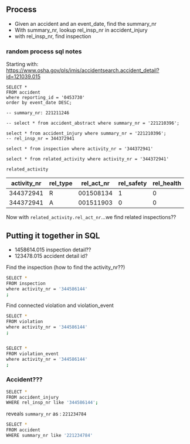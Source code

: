 
## Process

- Given an accident and an event_date, find the summary_nr
- With summary_nr, lookup rel_insp_nr in accident_injury
- with rel_insp_nr, find inspection



### random process sql notes

Starting with:
https://www.osha.gov/pls/imis/accidentsearch.accident_detail?id=121039.015

```
SELECT *
FROM accident
where reporting_id = '0453730'
order by event_date DESC;

-- summary_nr: 221211246

-- select * from accident_abstract where summary_nr = '221210396';

select * from accident_injury where summary_nr = '221210396';
-- rel_insp_nr = 344372941

select * from inspection where activity_nr = '344372941'

select * from related_activity where activity_nr = '344372941'
```

`related_activity`

| activity_nr | rel_type | rel_act_nr | rel_safety | rel_health |
| ----------- | -------- | ---------- | ---------- | ---------- |
| 344372941   | R        | 001508134  | 1          | 0          |
| 344372941   | A        | 001511903  | 0          | 0          |


Now with `related_activity.rel_act_nr`...we find related inspections??










## Putting it together in SQL

- 1458614.015 inspection detail??
- 123478.015 accident detail id?

Find the inspection (how to find the activity_nr??)

```sh
SELECT *
FROM inspection 
where activity_nr = '344586144'
;
```


Find connected violation and violation_event

```sh
SELECT *
FROM violation 
where activity_nr = '344586144'
;


SELECT *
FROM violation_event 
where activity_nr = '344586144'
;
```


### Accident???


```sh
SELECT *
FROM accident_injury
WHERE rel_insp_nr like '344586144';
```

reveals `summary_nr` as : `221234784`


```sh
SELECT *
FROM accident
WHERE summary_nr like '221234784'
```
